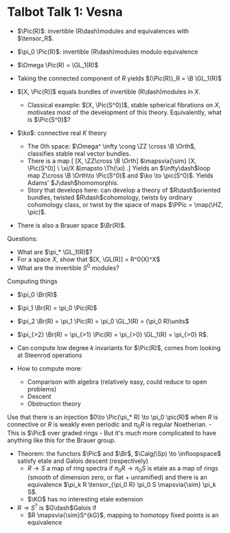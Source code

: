 # Talbot Talk 1: Vesna

- $\Pic(R)$: invertible \(R\dash\)modules and equivalences with $\tensor_R$.
- $\pi_0 \Pic(R)$: invertible \(R\dash\)modules modulo equivalence
- $\Omega \Pic(R) = \GL_1(R)$
- Taking the connected component of $R$ yields $(\Pic(R))_R = \B \GL_1(R)$
- $[X, \Pic(R)]$ equals bundles of invertible \(R\dash\)modules in $X$.
  - Classical example: $[X, \Pic(S^0)]$, stable spherical fibrations on $X$, motivates most of the development of this theory.
  Equivalently, what is $\Pic(S^0)$?
- $\ko$: connective real $K$ theory
  - The 0th space: $\Omega^ \infty \cong \ZZ \cross \B \Orth$, classifies stable real vector bundles.
  - There is a map
  \[
  [X, \ZZ\cross \B \Orth] &\mapsvia{\sim} [X, \Pic(S^0)] \\
  \xi/X &\mapsto \Th(\xi)
  .\]
  Yields an $\infty\dash$loop map Z\cross \B \Orth\to \Pic(S^0)$ and $\ko \to \pic(S^0)$.
  Yields Adams' $J\dash$homomorphis.
  - Story that develops here: can develop a theory of $R\dash$oriented bundles, twisted $R\dash$cohomology, twists by ordinary cohomology class, or twist by the space of maps $\PPic = \map(\HZ, \pic)$.

- There is also a Brauer space $\Br(R)$.


Questions:

- What are $\pi_* \GL_1(R)$?
- For a space $X$, show that $[X, \GL(R)] = R^0(X)^X$
- What are the invertible $S^0$ modules?

Computing things

- $\pi_0 \Br(R)$
- $\pi_1 \Br(R) = \pi_0 \Pic(R)$
- $\pi_2 \Br(R) = \pi_1 \Pic(R) = \pi_0 \GL_1(R) = (\pi_0 R)\units$
- $\pi_{>2} \Br(R) = \pi_{>1} \Pic(R) = \pi_{>0} \GL_1(R) = \pi_{>0} R$.

- Can compute low degree $k$ invariants for $\Pic(R)$, comes from looking at Steenrod operations
- How to compute more:
	- Comparison with algebra (relatively easy, could reduce to open problems)
	- Descent
	- Obstruction theory

Use that there is an injection $0\to \Pic(\pi_* R) \to \pi_0 \pic(R)$ when $R$ is connective or $R$ is weakly even periodic and $\pi_0 R$ is regular Noetherian.
	- This is $\Pic$ over graded rings
	- But it's much more complicated to have anything like this for the Brauer group.
- Theorem: the functors $\Pic$ and $\Br$, $\Calg(\Sp) \to \infloopspace$ satisfy etale and Galois descent (respectively)
	-  $R\to S$ a map of ring spectra if $\pi_0 R\to \pi_0 S$ is etale as a map of rings (smooth of dimension zero, or flat + unramified) and there is an equivalence $\pi_k R \tensor_{\pi_0 R} \pi_0 S \mapsvia{\sim} \pi_k S$.
	-  $\KO$ has no interesting etale extension
- $R\to S^{?}$ is $G\dash$Galois if 
	- $R \mapsvia{\sim}S^{kG}$, mapping to homotopy fixed points is an equivalence
